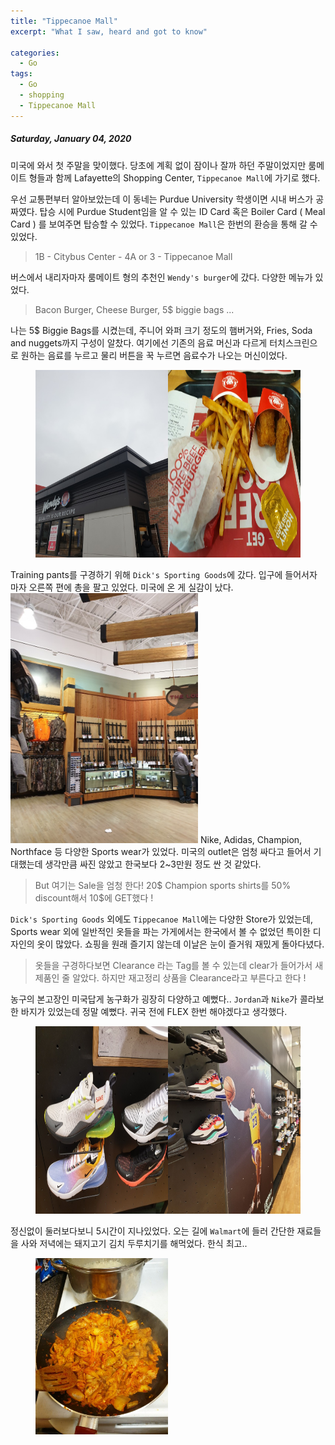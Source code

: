 ```yaml
---
title: "Tippecanoe Mall"
excerpt: "What I saw, heard and got to know"

categories:
  - Go
tags:
  - Go
  - shopping
  - Tippecanoe Mall
---
```


##### Saturday, January 04, 2020

미국에 와서 첫 주말을 맞이했다. 당초에 계획 없이 잠이나 잘까 하던 주말이었지만 룸메이트 형들과 함께 Lafayette의 Shopping Center, `Tippecanoe Mall`에 가기로 했다.

우선 교통편부터 알아보았는데 이 동네는 Purdue University 학생이면 시내 버스가 공짜였다. 탑승 시에 Purdue Student임을 알 수 있는 ID Card 혹은 Boiler Card ( Meal Card ) 를 보여주면 탑승할 수 있었다. `Tippecanoe Mall`은 한번의 환승을 통해 갈 수 있었다.

> 1B - Citybus Center - 4A or 3 - Tippecanoe Mall

버스에서 내리자마자 룸메이트 형의 추천인 `Wendy's burger`에 갔다. 다양한 메뉴가 있었다.

> Bacon Burger, Cheese Burger, 5\$ biggie bags ...

나는 5\$ Biggie Bags를 시켰는데, 주니어 와퍼 크기 정도의 햄버거와, Fries, Soda and nuggets까지 구성이 알찼다. 여기에선 기존의 음료 머신과 다르게 터치스크린으로 원하는 음료를 누르고 물리 버튼을 꾹 누르면 음료수가 나오는 머신이었다.

<figure>
<img src="https://raw.githubusercontent.com/beeot/beeot.github.io/master/_docs/go/diary_go_03_wendy01.jpg" width="50%" height="300"/><img src="https://raw.githubusercontent.com/beeot/beeot.github.io/master/_docs/go/diary_go_03_wendy02.jpg" width="50%" height="300"/>
</figure>

Training pants를 구경하기 위해 `Dick's Sporting Goods`에 갔다. 입구에 들어서자 마자 오른쪽 편에 총을 팔고 있었다. 미국에 온 게 실감이 났다.
<img src="https://raw.githubusercontent.com/beeot/beeot.github.io/master/_docs/go/diary_go_03_tippecanoe01.jpg" height="400">
Nike, Adidas, Champion, Northface 등 다양한 Sports wear가 있었다. 미국의 outlet은 엄청 싸다고 들어서 기대했는데 생각만큼 싸진 않았고 한국보다 2~3만원 정도 싼 것 같았다.

> But 여기는 Sale을 엄청 한다! 20$ Champion sports shirts를 50% discount해서 10$에 GET했다 !

`Dick's Sporting Goods` 외에도 `Tippecanoe Mall`에는 다양한 Store가 있었는데, Sports wear 외에 일반적인 옷들을 파는 가게에서는 한국에서 볼 수 없었던 특이한 디자인의 옷이 많았다. 쇼핑을 원래 즐기지 않는데 이날은 눈이 즐거워 재밌게 돌아다녔다.

> 옷들을 구경하다보면 Clearance 라는 Tag를 볼 수 있는데 clear가 들어가서 새 제품인 줄 알았다. 하지만 재고정리 상품을 Clearance라고 부른다고 한다 !

농구의 본고장인 미국답게 농구화가 굉장히 다양하고 예뻤다.. `Jordan`과 `Nike`가 콜라보한 바지가 있었는데 정말 예뻤다. 귀국 전에 FLEX 한번 해야겠다고 생각했다.

<figure>
<img src="https://raw.githubusercontent.com/beeot/beeot.github.io/master/_docs/go/diary_go_03_tippecanoe02.jpg" width="50%" height="300"/><img src="https://raw.githubusercontent.com/beeot/beeot.github.io/master/_docs/go/diary_go_03_tippecanoe03.jpg" width="50%" height="300"/>
</figure>

정신없이 둘러보다보니 5시간이 지나있었다. 오는 길에 `Walmart`에 들러 간단한 재료들을 사와 저녁에는 돼지고기 김치 두루치기를 해먹었다. 한식 최고..

<figure>
<img src="https://raw.githubusercontent.com/beeot/beeot.github.io/master/_docs/go/diary_go_03_dinner01.jpg" width="50%" height="50%"/>
</figure>
